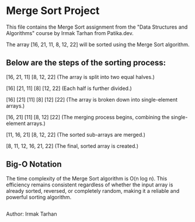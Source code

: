 # Merge Sort Project

This file contains the Merge Sort assignment from the "Data Structures and Algorithms" course by Irmak Tarhan from Patika.dev.

The array [16, 21, 11, 8, 12, 22] will be sorted using the Merge Sort algorithm.

## Below are the steps of the sorting process:

[16, 21, 11] [8, 12, 22] (The array is split into two equal halves.)

[16] [21, 11] [8] [12, 22] (Each half is further divided.)

[16] [21] [11] [8] [12] [22] (The array is broken down into single-element arrays.)

[16, 21] [11] [8, 12] [22] (The merging process begins, combining the single-element arrays.)

[11, 16, 21] [8, 12, 22] (The sorted sub-arrays are merged.)

[8, 11, 12, 16, 21, 22] (The final, sorted array is created.)

## Big-O Notation
The time complexity of the Merge Sort algorithm is O(n log n). This efficiency remains consistent regardless of whether the input array is already sorted, reversed, or completely random, making it a reliable and powerful sorting algorithm.

##
Author: Irmak Tarhan

